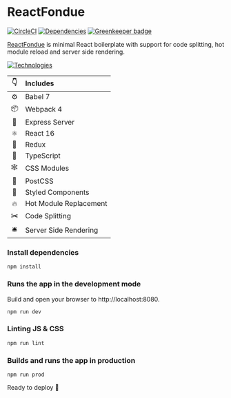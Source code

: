 # ReactFondue
[![CircleCI](https://circleci.com/gh/luangjokaj/react-fondue/tree/master.svg?style=svg)](https://circleci.com/gh/luangjokaj/react-fondue/tree/master) [![Dependencies](https://david-dm.org/luangjokaj/react-fondue/status.svg)](https://david-dm.org/luangjokaj/react-fondue) [![Greenkeeper badge](https://badges.greenkeeper.io/luangjokaj/react-fondue.svg)](https://greenkeeper.io/)

[ReactFondue](https://www.reactfondue.co/) is minimal React boilerplate with support for code splitting, hot module reload and server side rendering.

[![Technologies](https://raw.githubusercontent.com/luangjokaj/react-fondue/master/src/assets/img/tech-stack.svg?sanitize=true)](https://www.reactfondue.co/)

|👇|Includes|
|:-:|:---|
|⚙| Babel 7|
|📦| Webpack 4|
|🤖| Express Server|
|⚛| React 16|
|🎒| Redux|
|🌈| TypeScript|
|🕸| CSS Modules|
|🎨| PostCSS|
|💅| Styled Components|
|🔥| Hot Module Replacement|
|✂️| Code Splitting|
|🛎| Server Side Rendering|

### Install dependencies
```shell
npm install
```

### Runs the app in the development mode
Build and open your browser to http://localhost:8080.
```shell
npm run dev
```

### Linting JS & CSS
```shell
npm run lint
```

### Builds and runs the app in production
```shell
npm run prod
```

Ready to deploy 🚀
